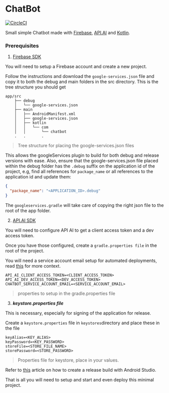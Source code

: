 # ChatBot

[![CircleCI](https://circleci.com/gh/Wyvarn/chatbot.svg?style=svg)](https://circleci.com/gh/Wyvarn/chatbot)

Small simple Chatbot made with [Firebase](https://firebase.google.com/), [API.AI](https://api.ai/) and [Kotlin](https://kotlinlang.org/).

### Prerequisites

1. [Firebase SDK](https://firebase.google.com/)

You will need to setup a Firebase account and create a new project.

Follow the instructions and download the `google-services.json` file and copy it to both the debug and main folders in the src directory.
This is the tree structure you should get

```plain
app/src
    ├── debug
    │   └── google-services.json
    ├── main
    │   ├── AndroidManifest.xml
    │   ├── google-services.json
    │   ├── kotlin
    │   │   └── com
    │   │       └── chatbot
    .   .       .
```
> Tree structure for placing the google-services.json files

This allows the googleServices plugin to build for both debug and release versions with ease.
Also, ensure that the google-services.json file placed within the debug folder has the `.debug` suffix on the application id of the project, e.g, find all references for `package_name` or all references to the application id and update them:

```json
{
  "package_name": "<APPLICATION_ID>.debug"
}
```

The `googleservices.gradle` will take care of copying the right json file to the root of the app folder.

2. [API.AI SDK](https://console.api.ai/api-client/#/editAgent/)

You will need to configure API AI to get a client access token and a dev access token.

Once you have those configured, create a `gradle.properties file` in the root of the project.

You will need a service account email setup for automated deployments, read [this](./keystores/README.md) for more context.

```properties
API_AI_CLIENT_ACCESS_TOKEN=<CLIENT_ACCESS_TOKEN>
API_AI_DEV_ACCESS_TOKEN=<DEV_ACCESS_TOKEN>
CHATBOT_SERVICE_ACCOUNT_EMAIL=<SERVICE_ACCOUNT_EMAIL>
```
> properties to setup in the gradle.properties file

3. ***keystore.properties file***

This is necessary, especially for signing of the application for release.

Create a `keystore.properties` file in `keystores`directory and place these in the file

```properties
keyAlias=<KEY_ALIAS>
keyPassword=<KEY_PASSWORD>
storeFile=<STORE_FILE_NAME>
storePassword=<STORE_PASSWORD>
```
> Properties file for keystore, place in your values.

Refer to [this](https://developer.android.com/studio/publish/app-signing.html) article on how to create a release build with Android Studio.

That is all you will need to setup and start and even deploy this minimal project.
